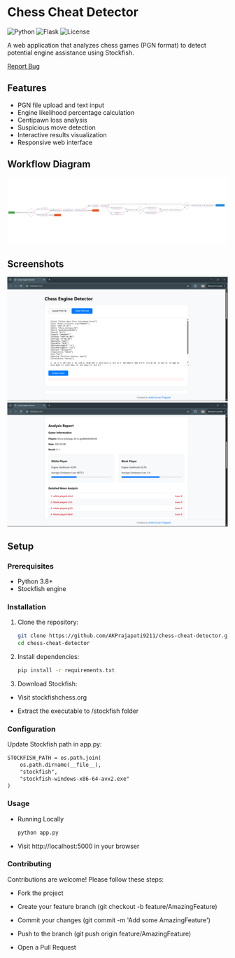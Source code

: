 # Chess Cheat Detector

![Python](https://img.shields.io/badge/python-3.8%2B-blue)
![Flask](https://img.shields.io/badge/flask-2.0%2B-lightgrey)
![License](https://img.shields.io/badge/license-Apache-green)

A web application that analyzes chess games (PGN format) to detect potential engine assistance using Stockfish.

[Report Bug](https://github.com/AKPrajapati9211/chess-cheat-detector/issues)

## Features

- PGN file upload and text input
- Engine likelihood percentage calculation
- Centipawn loss analysis
- Suspicious move detection
- Interactive results visualization
- Responsive web interface

## Workflow Diagram

![Workflow Diagram](screenshot3.png)

## Screenshots

![Analysis Page](Screenshot1.png)
![Results Page](Screenshot2.png)

## Setup

### Prerequisites
- Python 3.8+
- Stockfish engine

### Installation

1. Clone the repository:

    ```bash
    git clone https://github.com/AKPrajapati9211/chess-cheat-detector.git
    cd chess-cheat-detector

2. Install dependencies:

    ```bash
    pip install -r requirements.txt

3. Download Stockfish:

- Visit stockfishchess.org

- Extract the executable to /stockfish folder

### Configuration
Update Stockfish path in app.py:

    STOCKFISH_PATH = os.path.join(
        os.path.dirname(__file__), 
        "stockfish", 
        "stockfish-windows-x86-64-avx2.exe"  
    )
### Usage
- Running Locally

    ```bash
    python app.py
- Visit http://localhost:5000 in your browser

### Contributing
Contributions are welcome! Please follow these steps:

- Fork the project

- Create your feature branch (git checkout -b feature/AmazingFeature)

- Commit your changes (git commit -m 'Add some AmazingFeature')

- Push to the branch (git push origin feature/AmazingFeature)

- Open a Pull Request
